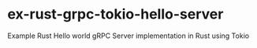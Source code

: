 # ex-rust-grpc-tokio-hello-server
Example Rust Hello world gRPC Server implementation in Rust using Tokio
